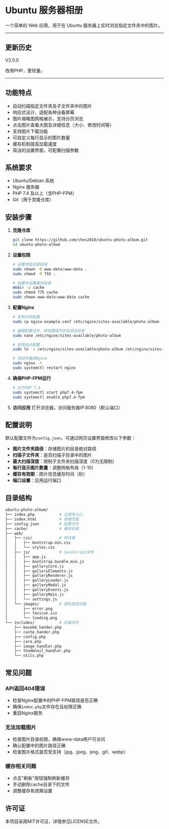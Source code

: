 # Ubuntu 服务器相册

一个简单的 Web 应用，用于在 Ubuntu 服务器上实时浏览指定文件夹中的图片。

---

## 更新历史

V2.0.0

改用PHP，更轻量。

---

## 功能特点

- 自动扫描指定文件夹及子文件夹中的图片
- 响应式设计，适配各种设备屏幕
- 图片缩略图网格展示，支持分页浏览
- 点击图片查看大图及详细信息（大小、修改时间等）
- 支持图片下载功能
- 可自定义每行显示的图片数量
- 缓存机制提高加载速度
- 简洁的设置界面，可配置扫描参数

## 系统要求

- Ubuntu/Debian 系统
- Nginx 服务器
- PHP 7.4 及以上（含PHP-FPM）
- Git（用于克隆仓库）

## 安装步骤

1. **克隆仓库**
   ```bash
   git clone https://github.com/ches2010/ubuntu-photo-album.git
   cd ubuntu-photo-album
   ```

2. **设置权限**
   ```bash
   # 设置项目目录权限
   sudo chown -R www-data:www-data .
   sudo chmod -R 755 .
   
   # 创建并设置缓存目录
   mkdir -p cache
   sudo chmod 775 cache
   sudo chown www-data:www-data cache
   ```

3. **配置Nginx**
   ```bash
   # 复制示例配置
   sudo cp nginx-example.conf /etc/nginx/sites-available/photo-album
   
   # 编辑配置文件，修改路径为实际项目目录
   sudo nano /etc/nginx/sites-available/photo-album
   
   # 启用站点配置
   sudo ln -s /etc/nginx/sites-available/photo-album /etc/nginx/sites-enabled/
   
   # 测试并重启Nginx
   sudo nginx -t
   sudo systemctl restart nginx
   ```

4. **确保PHP-FPM运行**
   ```bash
   # 对于PHP 7.4
   sudo systemctl start php7.4-fpm
   sudo systemctl enable php7.4-fpm
   ```

5. **访问应用**
   打开浏览器，访问服务器IP:8080（默认端口）

## 配置说明

默认配置文件为`config.json`，可通过网页设置界面修改以下参数：

- **图片文件夹路径**：存储图片的目录绝对路径
- **扫描子文件夹**：是否扫描子目录中的图片
- **最大扫描深度**：限制子文件夹扫描深度（0为无限制）
- **每行显示图片数量**：调整网格布局（1-10）
- **缓存有效期**：图片信息缓存时间（秒）
- **端口设置**：应用运行端口

## 目录结构
```bash
ubuntu-photo-album/
├── index.php           # 主程序入口
├── index.html          # 前端页面
├── config.json         # 配置文件
├── cache/              # 缓存目录
├── web/
│   ├── css/            # 样式表
│   │   ├── bootstrap.min.css
│   │   └── styles.css
│   ├── js/             # JavaScript文件
│   │   ├── app.js
│   │   ├── bootstrap.bundle.min.js
│   │   ├── galleryCore.js
│   │   ├── galleryElements.js
│   │   ├── galleryRenderer.js
│   │   ├── galleryLoader.js
│   │   ├── galleryModal.js
│   │   ├── galleryEvents.js
│   │   ├── galleryMain.js
│   │   └── settings.js
│   └── images/         # 图标及空白图
│       ├── error.png
│       ├── favicon.ico
│       └── loading.png
└── includes/           # 后端文件
    ├── base64_hander.php
    ├── cache_hander.php
    ├── config.php
    ├── core.php
    ├── image_handler.php
    ├── thumbnail_handler.php
    └── utils.php
```
    
## 常见问题

### API返回404错误
- 检查Nginx配置中的PHP-FPM路径是否正确
- 确保`index.php`文件存在且权限正确
- 重启Nginx服务

### 无法加载图片
- 检查图片目录权限，确保www-data用户可访问
- 确认配置中的图片路径正确
- 检查图片格式是否受支持（jpg、jpeg、png、gif、webp）

### 缓存相关问题
- 点击"刷新"按钮强制刷新缓存
- 手动删除cache目录下的文件
- 调整缓存有效期设置

## 许可证

本项目采用MIT许可证，详情参见LICENSE文件。
    
